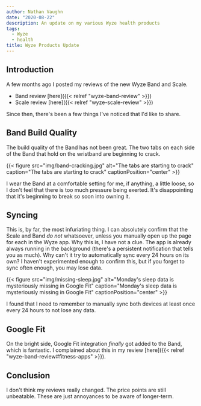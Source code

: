 ```yaml
---
author: Nathan Vaughn
date: "2020-08-22"
description: An update on my various Wyze health products
tags:
  - Wyze
  - health
title: Wyze Products Update
---
```


## Introduction

A few months ago I posted my reviews of the new Wyze Band and Scale.

- Band review [here]({{< relref "wyze-band-review" >}})
- Scale review [here]({{< relref "wyze-scale-review" >}})

Since then, there's been a few things I've noticed that I'd like to share.

## Band Build Quality

The build quality of the Band has not been great. The two tabs on each side of the Band
that hold on the wristband are beginning to crack.

{{< figure src="img/band-cracking.jpg" alt="The tabs are starting to crack" caption="The tabs are starting to crack" captionPosition="center" >}}

I wear the Band at a comfortable setting for me, if anything, a little loose,
so I don't feel that there is too much pressure being exerted. It's disappointing
that it's beginning to break so soon into owning it.

## Syncing

This is, by far, the most infuriating thing. I can absolutely confirm that the Scale
and Band _do not_ whatsoever, unless you manually open up the page for each in the
Wyze app. Why this is, I have not a clue. The app is already always running in the
background (there's a persistent notification that tells you as much). Why can't it
try to automatically sync every 24 hours on its own? I haven't experimented
enough to confirm this, but if you forget to sync often enough, you may lose
data.

{{< figure src="img/missing-sleep.jpg" alt="Monday's sleep data is mysteriously missing in Google Fit" caption="Monday's sleep data is mysteriously missing in Google Fit" captionPosition="center" >}}

I found that I need to remember to manually sync both devices at least once every 24 hours
to not lose any data.

## Google Fit

On the bright side, Google Fit integration _finally_ got added to the Band, which is
fantastic. I complained about this in my review
[here]({{< relref "wyze-band-review#fitness-apps" >}}).

## Conclusion

I don't think my reviews really changed. The price points are still unbeatable.
These are just annoyances to be aware of longer-term.
